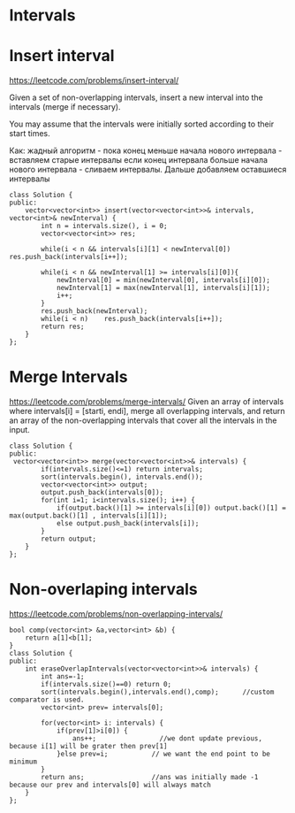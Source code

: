 # Intervals

# Insert interval
  https://leetcode.com/problems/insert-interval/

Given a set of non-overlapping intervals, insert a new interval into the intervals (merge if necessary).

You may assume that the intervals were initially sorted according to their start times.

Как: жадный алгоритм - 
пока конец меньше начала нового интервала - вставляем старые интервалы
если конец интервала больше начала нового интервала - сливаем интервалы.
Дальше добавляем оставшиеся  интервалы
```  
class Solution {
public:
    vector<vector<int>> insert(vector<vector<int>>& intervals, vector<int>& newInterval) {
        int n = intervals.size(), i = 0;
        vector<vector<int>> res;
        
        while(i < n && intervals[i][1] < newInterval[0])    res.push_back(intervals[i++]);
		
        while(i < n && newInterval[1] >= intervals[i][0]){
            newInterval[0] = min(newInterval[0], intervals[i][0]);
            newInterval[1] = max(newInterval[1], intervals[i][1]);
            i++;
        }
        res.push_back(newInterval);
        while(i < n)    res.push_back(intervals[i++]);
        return res;
    }
};
```

# Merge Intervals
https://leetcode.com/problems/merge-intervals/
Given an array of intervals where intervals[i] = [starti, endi], merge all overlapping intervals, and return an array of the non-overlapping intervals that cover all the intervals in the input.

```
class Solution {
public:
 vector<vector<int>> merge(vector<vector<int>>& intervals) {
        if(intervals.size()<=1) return intervals;
        sort(intervals.begin(), intervals.end());
        vector<vector<int>> output;
        output.push_back(intervals[0]);
        for(int i=1; i<intervals.size(); i++) {
            if(output.back()[1] >= intervals[i][0]) output.back()[1] = max(output.back()[1] , intervals[i][1]);
            else output.push_back(intervals[i]); 
        }
        return output;
    }
};
```
# Non-overlaping intervals
https://leetcode.com/problems/non-overlapping-intervals/
```
bool comp(vector<int> &a,vector<int> &b) {
	return a[1]<b[1];
}
class Solution {
public:
	int eraseOverlapIntervals(vector<vector<int>>& intervals) {
		int ans=-1;      
		if(intervals.size()==0) return 0;       
		sort(intervals.begin(),intervals.end(),comp);      //custom comparator is used.
		vector<int> prev= intervals[0];

		for(vector<int> i: intervals) {
			if(prev[1]>i[0]) {
				ans++;                //we dont update previous, because i[1] will be grater then prev[1]
			}else prev=i;           // we want the end point to be minimum
		}
		return ans;                 //ans was initially made -1 because our prev and intervals[0] will always match
	}
};
```
